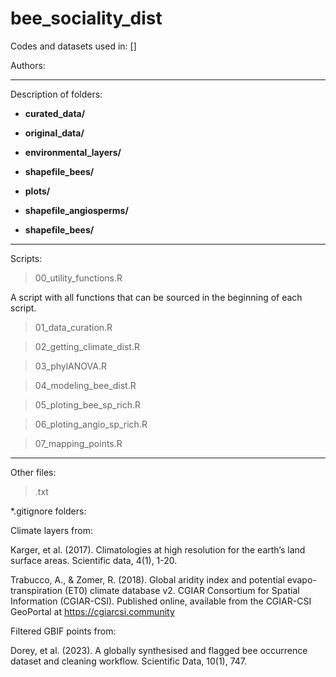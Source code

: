 # bee_sociality_dist

Codes and datasets used in: [] 

Authors:


----
Description of folders: 
 
- **curated_data/** 



- **original_data/** 



- **environmental_layers/** 



- **shapefile_bees/**



- **plots/** 



- **shapefile_angiosperms/**


- **shapefile_bees/**




----
Scripts:

> 00_utility_functions.R

A script with all functions that can be sourced in the beginning of each script.

> 01_data_curation.R



> 02_getting_climate_dist.R



> 03_phylANOVA.R



> 04_modeling_bee_dist.R



> 05_ploting_bee_sp_rich.R



> 06_ploting_angio_sp_rich.R



> 07_mapping_points.R



----
Other files:

> .txt


*.gitignore folders:  
  
Climate layers from:
  
Karger, et al. (2017). Climatologies at high resolution for the earth’s land surface areas. Scientific data, 4(1), 1-20.  
  
Trabucco, A., & Zomer, R. (2018). Global aridity index and potential evapo- transpiration (ET0) climate database v2. CGIAR Consortium for Spatial Information (CGIAR-CSI). Published online, available from the CGIAR-CSI GeoPortal at https://cgiarcsi.community
  
  
Filtered GBIF points from:  
  
Dorey, et al. (2023). A globally synthesised and flagged bee occurrence dataset and cleaning workflow. Scientific Data, 10(1), 747.
